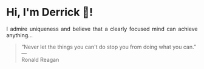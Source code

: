 # Hi, I'm Derrick 👋!
<p align="justify">I admire uniqueness and believe that a clearly focused mind can achieve anything...</p> 
<!-- #quote-start -->
<blockquote>&ldquo;Never let the things you can't do stop you from doing what you can.&rdquo; &mdash; <footer>Ronald Reagan</footer></blockquote>
<!-- #quote-end -->

